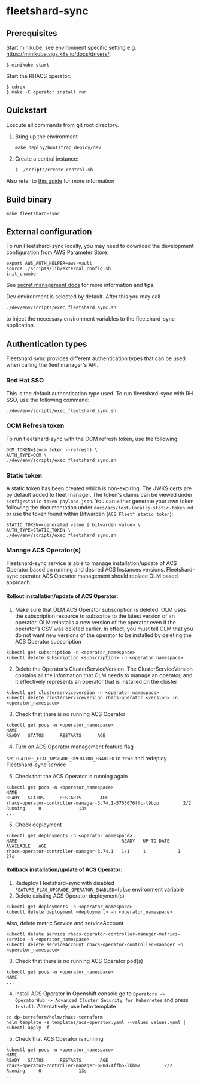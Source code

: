 # fleetshard-sync

## Prerequisites

Start minikube, see environment specific setting e.g.  https://minikube.sigs.k8s.io/docs/drivers/:
```
$ minikube start
```

Start the RHACS operator:
```
$ cdrox
$ make -C operator install run
```

## Quickstart

Execute all commands from git root directory.

1. Bring up the environment
   ```shell
   make deploy/bootstrap deploy/dev
   ```
1. Create a central instance:
    ```
    $ ./scripts/create-central.sh
    ```

Also refer to [this guide](../docs/development/setup-test-environment.md) for more information

## Build binary
```shell
make fleetshard-sync
```

## External configuration
To run Fleetshard-sync locally, you may need to download the development configuration from AWS Parameter Store:
```shell
export AWS_AUTH_HELPER=aws-vault
source ./scripts/lib/external_config.sh
init_chamber
```

See [secret management docs](docs/development/secret-management.md) for more information and tips.

Dev environment is selected by default. After this you may call
```shell
./dev/env/scripts/exec_fleetshard_sync.sh
```
to inject the necessary environment variables to the fleetshard-sync application.

## Authentication types

Fleetshard sync provides different authentication types that can be used when calling the fleet manager's API.

### Red Hat SSO

This is the default authentication type used.
To run fleetshard-sync with RH SSO, use the following command:
```shell
./dev/env/scripts/exec_fleetshard_sync.sh
```

### OCM Refresh token

To run fleetshard-sync with the OCM refresh token, use the following:
```shell
OCM_TOKEN=$(ocm token --refresh) \
AUTH_TYPE=OCM \
./dev/env/scripts/exec_fleetshard_sync.sh
```

### Static token

A static token has been created which is non-expiring. The JWKS certs are by default added to fleet manager.
The token's claims can be viewed under `config/static-token-payload.json`.
You can either generate your own token following the documentation under `docs/acs/test-locally-static-token.md` or
use the token found within Bitwarden (`ACS Fleet* static token`):
```
STATIC_TOKEN=<generated value | bitwarden value> \
AUTH_TYPE=STATIC_TOKEN \
./dev/env/scripts/exec_fleetshard_sync.sh
```

### Manage ACS Operator(s)

Fleetshard-sync service is able to manage installation/update
of ACS Operator based on running and desired ACS Instances versions.
Fleetshard-sync operator ACS Operator management should replace OLM based approach.

#### Rollout installation/update of ACS Operator:

1. Make sure that OLM ACS Operator subscription is deleted.
OLM uses the subscription resource to subscribe to the latest version of an operator.
OLM reinstalls a new version of the operator even if the operator’s CSV was deleted earlier.
In effect, you must tell OLM that you do not want new versions of the operator to be installed by deleting the ACS Operator subscription
```
kubectl get subscription -n <operator_namespace>
kubectl delete subscription <subscription> -n <operator_namespace>
```

2. Delete the Operator’s ClusterServiceVersion.
The ClusterServiceVersion contains all the information that OLM needs to manage an operator,
and it effectively represents an operator that is installed on the cluster

```
kubectl get clusterserviceversion -n <operator_namespace>
kubectl delete clusterserviceversion rhacs-operator.<version> -n <operator_namespace>
```

3. Check that there is no running ACS Operator

```
kubectl get pods -n <operator_namespace>
NAME                                                              READY   STATUS      RESTARTS      AGE
```

4. Turn on ACS Operator management feature flag

set `FEATURE_FLAG_UPGRADE_OPERATOR_ENABLED` to `true` and redeploy Fleetshard-sync service

5.  Check that the ACS Operator is running again

```
kubectl get pods -n <operator_namespace>
NAME                                                              READY   STATUS      RESTARTS       AGE
rhacs-operator-controller-manager-3.74.1-5765676ffc-l9bpp         2/2     Running     0              13s
...
```

5.  Check deployment

```
kubectl get deployments -n <operator_namespace>
NAME                                       READY   UP-TO-DATE   AVAILABLE   AGE
rhacs-operator-controller-manager-3.74.1   1/1     1            1           27s
```

#### Rollback installation/update of ACS Operator:

1. Redeploy Fleetshard-sync with disabled `FEATURE_FLAG_UPGRADE_OPERATOR_ENABLED=false` environment variable
2. Delete existing ACS Operator deployment(s)

```
kubectl get deployments -n <operator_namespace>
kubectl delete deployment <deployment> -n <operator_namespace>
```

Also, delete metric Service and serviceAccount
```
kubectl delete service rhacs-operator-controller-manager-metrics-service -n <operator_namespace>
kubectl delete serviceAccount rhacs-operator-controller-manager -n <operator_namespace>
```

3. Check that there is no running ACS Operator pod(s)

```
kubectl get pods -n <operator_namespace>
NAME
...
```

4. install ACS Operator
In Openshift console go to `Operators -> OperatorHub -> Advanced Cluster Security for Kubernetes`
and press `Install`. Alternatively, use helm template
```
cd dp-terraform/helm/rhacs-terraform
helm template -s templates/acs-operator.yaml --values values.yaml | kubectl apply -f -
```

5. Check that ACS Operator is running

```
kubectl get pods -n <operator_namespace>
NAME                                                              READY   STATUS      RESTARTS       AGE
rhacs-operator-controller-manager-688d74ffb5-lkbm7         2/2     Running     0              13s
...
```
